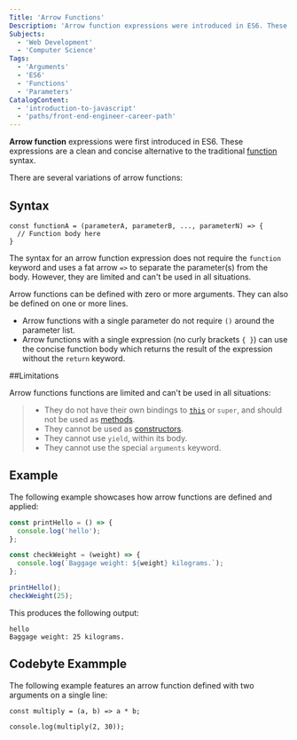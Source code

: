 ```yaml
---
Title: 'Arrow Functions'
Description: 'Arrow function expressions were introduced in ES6. These expressions are a clean and concise alternative to the traditional function syntax.'
Subjects:
  - 'Web Development'
  - 'Computer Science'
Tags:
  - 'Arguments'
  - 'ES6'
  - 'Functions'
  - 'Parameters'
CatalogContent:
  - 'introduction-to-javascript'
  - 'paths/front-end-engineer-career-path'
---
```


**Arrow function** expressions were first introduced in ES6. These expressions are a clean and concise alternative to the traditional [function](https://www.codecademy.com/resources/docs/javascript/functions) syntax.

There are several variations of arrow functions:

## Syntax

```pseudo
const functionA = (parameterA, parameterB, ..., parameterN) => {
  // Function body here
}
```

The syntax for an arrow function expression does not require the `function` keyword and uses a fat arrow `=>` to separate the parameter(s) from the body. However, they are limited and can't be used in all situations.

Arrow functions can be defined with zero or more arguments. They can also be defined on one or more lines.

- Arrow functions with a single parameter do not require `()` around the parameter list.
- Arrow functions with a single expression (no curly brackets `{ }`) can use the concise function body which returns the result of the expression without the `return` keyword.

##Limitations

Arrow functions functions are limited and can't be used in all situations:
> - They do not have their own bindings to [`this`](https://www.codecademy.com/resources/docs/javascript/this) or `super`, and should not be used as [methods](https://www.codecademy.com/resources/docs/javascript/methods).
> - They cannot be used as [constructors](https://www.codecademy.com/resources/docs/javascript/constructors).
> - They cannot use `yield`, within its body.
> - They cannot use the special `arguments` keyword.

## Example

The following example showcases how arrow functions are defined and applied:

```js
const printHello = () => {
  console.log('hello');
};

const checkWeight = (weight) => {
  console.log(`Baggage weight: ${weight} kilograms.`);
};

printHello();
checkWeight(25);
```

This produces the following output:

```shell
hello
Baggage weight: 25 kilograms.
```

## Codebyte Exammple

The following example features an arrow function defined with two arguments on a single line:

```codebyte/javascript
const multiply = (a, b) => a * b;

console.log(multiply(2, 30));
```
